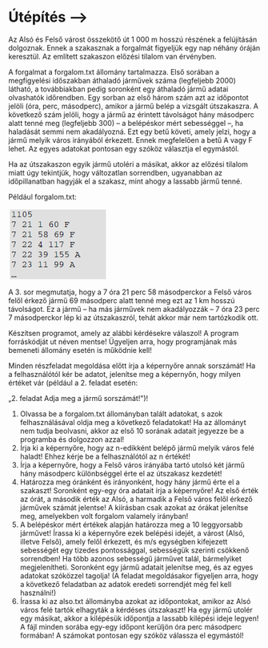 # Útépítés -->
Az Alsó és Felső várost összekötő út 1 000 m hosszú részének a felújításán dolgoznak. Ennek a szakasznak a forgalmát figyeljük egy nap néhány óráján keresztül. Az említett szakaszon előzési tilalom van érvényben.

A forgalmat a forgalom.txt állomány tartalmazza. Első sorában a megfigyelési időszakban áthaladó járművek száma (legfeljebb 2000) látható, a továbbiakban pedig soronként egy áthaladó jármű adatai olvashatók időrendben. Egy sorban az első három szám azt az időpontot jelöli (óra, perc, másodperc), amikor a jármű belép a vizsgált útszakaszra. A következő szám jelöli, hogy a jármű az érintett távolságot hány másodperc alatt tenné meg (legfeljebb 300) – a belépéskor mért sebességgel –, ha haladását semmi nem akadályozná. Ezt egy betű követi, amely jelzi, hogy a jármű melyik város irányából érkezett. Ennek megfelelően a betű A vagy F lehet. Az egyes adatokat pontosan egy szóköz választja el egymástól.

Ha az útszakaszon egyik jármű utoléri a másikat, akkor az előzési tilalom miatt úgy tekintjük, hogy változatlan sorrendben, ugyanabban az időpillanatban hagyják el a szakasz, mint ahogy a lassabb jármű tenné.

Például forgalom.txt:

![](image1.png)

A 3. sor megmutatja, hogy a 7 óra 21 perc 58 másodperckor a Felső város felől érkező jármű 69 másodperc alatt tenné meg ezt az 1 km hosszú távolságot. Ez a jármű – ha más járművek nem akadályozzák – 7 óra 23 perc 7 másodperckor lép ki az útszakaszról, tehát akkor már nem tartózkodik ott.

Készítsen programot, amely az alábbi kérdésekre válaszol! A program forráskódját ut néven mentse! Ügyeljen arra, hogy programjának más bemeneti állomány esetén is működnie kell!

Minden részfeladat megoldása előtt írja a képernyőre annak sorszámát! Ha a felhasználótól kér be adatot, jelenítse meg a képernyőn, hogy milyen értéket vár (például a 2. feladat esetén:

„2. feladat Adja meg a jármű sorszámát!")!

1. Olvassa be a forgalom.txt állományban talált adatokat, s azok felhasználásával oldja meg a következő feladatokat! Ha az állományt nem tudja beolvasni, akkor az első 10 sorának adatait jegyezze be a programba és dolgozzon azzal!
2. Írja ki a képernyőre, hogy az n-edikként belépő jármű melyik város felé haladt! Ehhez kérje be a felhasználótól az n értékét!
3. Írja a képernyőre, hogy a Felső város irányába tartó utolsó két jármű hány másodperc különbséggel érte el az útszakasz kezdetét!
4. Határozza meg óránként és irányonként, hogy hány jármű érte el a szakaszt! Soronként egy-egy óra adatait írja a képernyőre! Az első érték az órát, a második érték az Alsó, a harmadik a Felső város felől érkező járművek számát jelentse! A kiírásban csak azokat az órákat jelenítse meg, amelyekben volt forgalom valamely irányban!
5. A belépéskor mért értékek alapján határozza meg a 10 leggyorsabb járművet! Írassa ki a képernyőre ezek belépési idejét, a várost (Alsó, illetve Felső), amely felől érkezett, és m/s egységben kifejezett sebességét egy tizedes pontossággal, sebességük szerinti csökkenő sorrendben! Ha több azonos sebességű járművet talál, bármelyiket megjelenítheti. Soronként egy jármű adatait jelenítse meg, és az egyes adatokat szóközzel tagolja! (A feladat megoldásakor figyeljen arra, hogy a következő feladatban az adatok eredeti sorrendjét még fel kell használni!)
6. Írassa ki az also.txt állományba azokat az időpontokat, amikor az Alsó város felé tartók elhagyták a kérdéses útszakaszt! Ha egy jármű utolér egy másikat, akkor a kilépésük időpontja a lassabb kilépési ideje legyen! A fájl minden sorába egy-egy időpont kerüljön óra perc másodperc formában! A számokat pontosan egy szóköz válassza el egymástól!